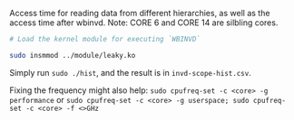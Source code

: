 
Access time for reading data from different hierarchies, as well as the access time after wbinvd.
Note: CORE 6 and CORE 14 are silbling cores. 

``` bash
# Load the kernel module for executing `WBINVD`

sudo insmmod ../module/leaky.ko
```

Simply run `sudo ./hist`, and the result is in `invd-scope-hist.csv`.

Fixing the frequency might also help:
`sudo cpufreq-set -c <core> -g performance`
or
`sudo cpufreq-set -c <core> -g userspace; sudo cpufreq-set -c <core> -f <>GHz`